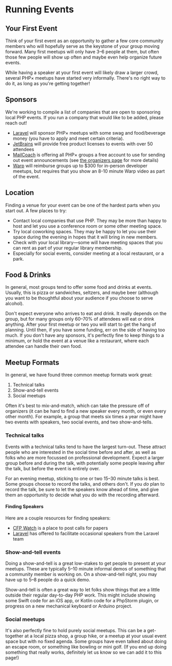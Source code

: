 # Running Events

## Your First Event

Think of your first event as an opportunity to gather a few core community members who will
hopefully serve as the keystone of your group moving forward. Many first meetups will only
have 3–6 people at them, but often those few people will show up often and maybe even help
organize future events.

While having a speaker at your first event will likely draw a larger crowd, several PHP×
meetups have started very informally. There's no right way to do it, as long as you're
getting together!

## Sponsors

We're working to compile a list of companies that are open to sponsoring local PHP
events. If you run a company that would like to be added, please reach out!

- [Laravel](https://laravel.com/meetups) will sponsor PHP× meetups with some swag
  and food/beverage money (you have to apply and meet certain criteria).
- [JetBrains](https://www.jetbrains.com/community/events-partnership/) will provide
  free product licenses to events with over 50 attendees
- [MailCoach](https://www.mailcoach.app/) is offering all PHP× groups a free account
  to use for sending out event announcements (see [the organizers page](/resources/markdown/pages/organizers.md)
  for more details)
- [Warp](https://warpdev.notion.site/Hosting-a-Warp-Sponsored-Meetup-18843263616d80a896f3c610837edfb8)
  will reimburse groups up to $300 for in-person developer meetups, but requires
  that you show an 8-10 minute Warp video as part of the event.

## Location

Finding a venue for your event can be one of the hardest parts when you start out.
A few places to try:

- Contact local companies that use PHP. They may be more than happy to host and let
  you use a conference room or some other meeting space.
- Try local coworking spaces. They may be happy to let you use their space during
  the evening in hopes that it will bring in new members.
- Check with your local library—some will have meeting spaces that you can rent as
  part of your regular library membership.
- Especially for social events, consider meeting at a local restaurant, or a park.

## Food & Drinks

In general, most groups tend to offer some food and drinks at events. Usually, this
is pizza or sandwiches, seltzers, and maybe beer (although you want to be thoughtful
about your audience if you choose to serve alcohol).

Don't expect everyone who arrives to eat and drink. It really depends on the group,
but for many groups only 60–70% of attendees will eat or drink anything. After your
first meetup or two you will start to get the hang of planning. Until then, if you
have some funding, err on the side of having too much. If you don't have any sponsors,
it's perfectly fine to keep things to a minimum, or hold the event at a venue like a
restaurant, where each attendee can handle their own food.

## Meetup Formats

In general, we have found three common meetup formats work great:

1. Technical talks
2. Show-and-tell events
3. Social meetups

Often it's best to mix-and-match, which can take the pressure off of organizers (it can be
hard to find a new speaker every month, or even every other month). For example, a group
that meets six times a year might have two events with speakers, two social events, and
two show-and-tells.

### Technical talks

Events with a technical talks tend to have the largest turn-out. These attract people
who are interested in the social time before and after, as well as folks who are more
focussed on professional development. Expect a larger group before and during the talk,
with potentially some people leaving after the talk, but before the event is entirely over.

For an evening meetup, sticking to one or two 15–30 minute talks is best. Some groups
choose to record the talks, and others don't. If you *do* plan to record the talk, be sure
to let the speakers know ahead of time, and give them an opportunity to decide what you
do with the recording afterward.

#### Finding Speakers

Here are a couple resources for finding speakers:

- [CFP Watch](https://cfp.watch/) is a place to post calls for papers
- [Laravel](https://laravel.com/meetups) has offered to facilitate occasional
  speakers from the Laravel team

### Show-and-tell events

Doing a show-and-tell is a great low-stakes to get people to present at your meetups.
These are typically 5–10 minute informal demos of something that a community member
is working on. On a show-and-tell night, you may have up to 5–8 people do a quick
demo.

Show-and-tell is often a great way to let folks show things that are a little
outside their regular day-to-day PHP work. This might include showing some Swift
code for an iOS app, or Kotlin code for a PhpStorm plugin, or progress on a new
mechanical keyboard or Arduino project.

### Social meetups

It's also perfectly fine to hold purely social meetups. This can be a get-together
at a local pizza shop, a group hike, or a meetup at your usual event space but with
no fixed agenda. Some groups have even talked about doing an escape room, or something
like bowling or mini golf. (If you end up doing something that really works, definitely
let us know so we can add it to this page!)
